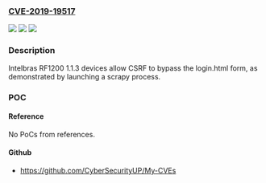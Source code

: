 ### [CVE-2019-19517](https://cve.mitre.org/cgi-bin/cvename.cgi?name=CVE-2019-19517)
![](https://img.shields.io/static/v1?label=Product&message=n%2Fa&color=blue)
![](https://img.shields.io/static/v1?label=Version&message=n%2Fa&color=blue)
![](https://img.shields.io/static/v1?label=Vulnerability&message=n%2Fa&color=brighgreen)

### Description

Intelbras RF1200 1.1.3 devices allow CSRF to bypass the login.html form, as demonstrated by launching a scrapy process.

### POC

#### Reference
No PoCs from references.

#### Github
- https://github.com/CyberSecurityUP/My-CVEs

